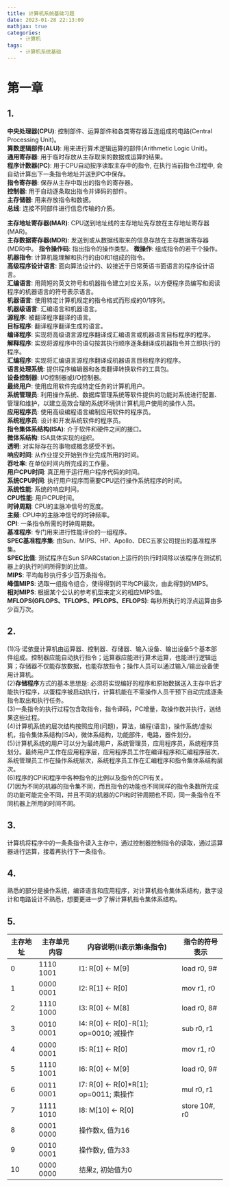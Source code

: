 ```yaml
---
title: 计算机系统基础习题
date: 2023-01-28 22:13:09
mathjax: true
categories:
    - 计算机
tags:
    - 计算机系统基础
---
```

# 第一章
## 1.   
**中央处理器(CPU)**: 控制部件、运算部件和各类寄存器互连组成的电路(Central Processing Unit)。  
**算数逻辑部件(ALU)**: 用来进行算术逻辑运算的部件(Arithmetic Logic Unit)。  
**通用寄存器**: 用于临时存放从主存取来的数据或运算的结果。  
**程序计数器(PC)**: 用于CPU自动按序读取主存中的指令, 在执行当前指令过程中, 会自动计算出下一条指令地址并送到PC中保存。  
**指令寄存器**: 保存从主存中取出的指令的寄存器。  
**控制器**:  用于自动逐条取出指令并译码的部件。   
**主存储器**:  用来存放指令和数据。  
**总线**:  连接不同部件进行信息传输的介质。
<!--more-->  
**主存地址寄存器(MAR)**: CPU送到地址线的主存地址先存放在主存地址寄存器(MAR)。   
**主存数据寄存器(MDR)**: 发送到或从数据线取来的信息存放在主存数据寄存器(MDR)中。 
**指令操作码**: 指出指令的操作类型。 
**微操作**: 组成指令的若干个操作。  
**机器指令**: 计算机能理解和执行的由0和1组成的指令。  
**高级程序设计语言**: 面向算法设计的、较接近于日常英语书面语言的程序设计语言。  
**汇编语言**: 用简短的英文符号和机器指令建立对应关系，以方便程序员编写和阅读程序的机器语言的符号表示语言。  
**机器语言**: 使用特定计算机规定的指令格式而形成的0/1序列。   
**机器级语言**: 汇编语言和机器语言。  
**源程序**: 被翻译程序翻译的语言。  
**目标程序**: 翻译程序翻译生成的语言。  
**编译程序**: 实现将高级语言源程序翻译成汇编语言或机器语言目标程序的程序。  
**解释程序**: 实现将源程序中的语句按其执行顺序逐条翻译成机器指令并立即执行的程序。  
**汇编程序**: 实现将汇编语言源程序翻译成机器语言目标程序的程序。  
**语言处理系统**: 提供程序编辑器和各类翻译转换软件的工具包。  
**设备控制器**: I/O控制器或I/O控制器。  
**最终用户**: 使用应用软件完成特定任务的计算机用户。  
**系统管理员**: 利用操作系统、数据库管理系统等软件提供的功能对系统进行配置、管理和维护，以建立高效合理的系统环境供计算机用户使用的操作人员。  
**应用程序员**: 使用高级编程语言编制应用软件的程序员。  
**系统程序员**: 设计和开发系统软件的程序员。  
**指令集体系结构(ISA)**: 介于软件和硬件之间的接口。  
**微体系结构**:  ISA具体实现的组织。  
**透明**: 对实际存在的事物或概念感受不到。  
**响应时间**: 从作业提交开始到作业完成所用的时间。  
**吞吐率**: 在单位时间内所完成的工作量。  
**用户CPU时间**: 真正用于运行用户程序代码的时间。  
**系统CPU时间**: 执行用户程序而需要CPU运行操作系统程序的时间。  
**系统性能**: 系统的响应时间。  
**CPU性能**: 用户CPU时间。  
**时钟周期**: CPU的主脉冲信号的宽度。  
**主频**: CPU中的主脉冲信号的时钟频率。  
**CPI**: 一条指令所需的时钟周期数。  
**基准程序**: 专门用来进行性能评价的一组程序。  
**SPEC基准程序集**: 由Sun、MIPS、HP、Apollo、DEC五家公司提出的基准程序集。  
**SPEC比值**: 测试程序在Sun SPARCstation上运行的执行时间除以该程序在测试机器上的执行时间所得到的比值。  
**MIPS**: 平均每秒执行多少百万条指令。  
**峰值MIPS**: 选取一组指令组合，使得得到的平均CPI最次，由此得到的MIPS。  
**相对MIPS**: 根据某个公认的参考机型来定义的相应MIPS值。  
**MFLOPS(GFLOPS、TFLOPS、PFLOPS、EFLOPS)**: 每秒所执行的浮点运算由多少百万次。  

## 2.  
(1)冯·诺依曼计算机由运算器、控制器、存储器、输入设备、输出设备5个基本部件组成。控制器应能自动执行指令；运算器应能进行算术运算，也能进行逻辑运算；存储器不仅能存放数据，也能存放指令；操作人员可以通过输入/输出设备使用计算机。  
(2)**存储程序**方式的基本思想是: 必须将实现编好的程序和原始数据送入主存中后才能执行程序，以蛋程序被启动执行，计算机能在不需操作人员干预下自动完成逐条指令取出和执行任务。  
(3)一条指令的执行过程包含取指令，指令译码，PC增量，取操作数并执行，送结果这些过程。  
(4)计算机系统的层次结构按照应用(问题)，算法，编程(语言)，操作系统/虚拟机，指令集体系结构(ISA)，微体系结构，功能部件，电路，器件划分。  
(5)计算机系统的用户可以分为最终用户，系统管理员，应用程序员，系统程序员划分。最终用户工作在应用程序层，应用程序员工作在编译程序和汇编程序层次，系统管理员工作在操作系统层次，系统程序员工作在汇编程序和指令集体系结构层次。  
(6)程序的CPI和程序中各种指令的比例以及指令的CPI有关。  
(7)因为不同的机器的指令集不同，而且指令的功能也不同同样的指令条数所完成的功能可能完全不同，并且不同的机器的CPI和时钟周期也不同，同一条指令在不同机器上所用的时间不同。  

## 3.  
计算机将程序中的一条条指令读入主存中，通过控制器控制指令的读取，通过运算器进行运算，接着再执行下一条指令。  

## 4.  
熟悉的部分是操作系统，编译语言和应用程序，对计算机指令集体系结构，数字设计和电路设计不熟悉，想要更进一步了解计算机指令集体系结构。  

## 5.  
| 主存地址 | 主存单元内容 | 内容说明(Ii表示第i条指令) | 指令的符号表示 |
| ---- | ---- | ---- | ---- |
| 0 | 1110 1001 | I1: R[0] &larr; M[9] | load  r0, 9# |
| 1 | 0000 0001 | I2: R[1] &larr; R[0] | mov   r1, r0 |
| 2 | 1110 1000 | I3: R[0] &larr; M[8] | load  r0, 8# |
| 3 | 0010 0001 | I4: R[0] &larr; R[0]-R[1]; op=0010; 减操作| sub r0, r1|
| 4 | 0000 0001 | I5: R[1] &larr; R[0] | mov   r1, r0 |
| 5 | 1110 1001 | I6: R[0] &larr; M[9] | load  r0, 9# |
| 6 | 0011 0001 | I7: R[0] &larr; R[0]*R[1]; op=0011; 乘操作| mul r0, r1|
| 7 | 1111 1010 | I8: M[10] &larr; R[0] | store 10#, r0 |
| 8 | 0001 0000 | 操作数x, 值为16 | |
| 9 | 0010 0001 | 操作数y, 值为33 | |
| 10 | 0000 0000 | 结果z, 初始值为0 | |



